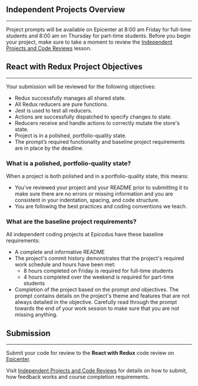 ## Independent Projects Overview
---

Project prompts will be available on Epicenter at 8:00 am Friday for full-time students and 8:00 am on Thursday for part-time students. Before you begin your project, make sure to take a moment to review the [Independent Projects and Code Reviews](https://new.learnhowtoprogram.com/prework/getting-started-at-epicodus/independent-projects-and-code-reviews) lesson.

## React with Redux Project Objectives
---

Your submission will be reviewed for the following objectives:

* Redux successfully manages all shared state.
* All Redux reducers are pure functions.
* Jest is used to test all reducers.
* Actions are successfully dispatched to specify changes to state.
* Reducers receive and handle actions to correctly mutate the store's state.
* Project is in a polished, portfolio-quality state.
* The prompt’s required functionality and baseline project requirements are in place by the deadline.

### What is a polished, portfolio-quality state?
When a project is both polished and in a portfolio-quality state, this means:

* You've reviewed your project and your README prior to submitting it to make sure there are no errors or missing information and you are consistent in your indentation, spacing, and code structure. 
* You are following the best practices and coding conventions we teach.

### What are the baseline project requirements?
All independent coding projects at Epicodus have these baseline requirements:

* A complete and informative README
* The project's commit history demonstrates that the project's required work schedule and hours have been met:
  * 8 hours completed on Friday is required for full-time students
  * 4 hours completed over the weekend is required for part-time students
* Completion of the project based on the prompt _and_ objectives. The prompt contains details on the project's theme and features that are not always detailed in the objective. Carefully read through the prompt towards the end of your work session to make sure that you are not missing anything.

## Submission
---

Submit your code for review to the **React with Redux** code review on [Epicenter](https://epicenter.epicodus.com/).

Visit [Independent Projects and Code Reviews](https://new.learnhowtoprogram.com/prework/getting-started-at-epicodus/independent-projects-and-code-reviews) for details on how to submit, how feedback works and course completion requirements.
